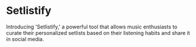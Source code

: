 # Setlistify
 Introducing 'Setlistify,' a powerful tool that allows music enthusiasts to curate their personalized setlists based on their listening habits and share it in social media.
